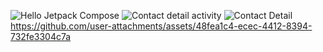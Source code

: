 ![Hello Jetpack Compose](https://github.com/user-attachments/assets/7fab076e-07a5-495c-897f-45107db59d58)
![Contact detail activity](https://github.com/user-attachments/assets/553f6f0c-5154-499a-9692-38dcf30ea232)
![Contact Detail ](https://github.com/user-attachments/assets/955e5815-b47c-4523-845f-cd996caf37fc)
https://github.com/user-attachments/assets/48fea1c4-ecec-4412-8394-732fe3304c7a

